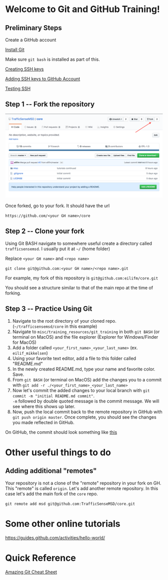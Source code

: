 # Welcome to Git and GitHub Training!

## Preliminary Steps
Create a GitHub account

[Install Git](https://git-scm.com/book/en/v2/Getting-Started-Installing-Git)

Make sure `git bash` is installed as part of this.

[Creating SSH keys](https://help.github.com/articles/generating-a-new-ssh-key-and-adding-it-to-the-ssh-agent/)

[Adding SSH keys to GitHub Account](https://help.github.com/articles/adding-a-new-ssh-key-to-your-github-account/)

[Testing SSH](https://help.github.com/articles/testing-your-ssh-connection/)


## Step 1 -- Fork the repository
![Alt text](images/fork_repo.png?raw=true "Optional Title")

Once forked, go to your fork.  It should have the url

`https://github.com/<your GH name>/core`

## Step 2 -- Clone your fork
Using Git BASH navigate to somewhere useful create a directory called `trafficsensemsd`.  I usually put it at `~/` (home folder)

Replace `<your GH name>` and `<repo name>`

`git clone git@github.com:<your GH name>/<repo name>.git`

For example, my fork of this repository is
`git@github.com:eilifm/core.git`


You should see a structure similar to that of the main repo at the time of forking.

## Step 3 -- Practice Using Git
1. Navigate to the root directory of your cloned repo.  (`~/trafficsensemsd/core` in this example)
2. Navigate to `misc/training_resources/git_training` in both `git BASH` (or terminal on MacOS) and the file explorer (Explorer for Windows/Finder for MacOS)
3. Add a folder called `<your_first_name>_<your_last_name>` (ex. `eilif_mikkelsen`)
4. Using your favorite text editor, add a file to this folder called "README.md"
5. In the newly created README.md, type your name and favorite color.  Save.
6. From `git BASH` (or terminal on MacOS) add the changes you to a commit with `git add -r ./<your_first_name>_<your_last_name>`
7. Now let's commit the added changes to your local branch with `git commit -m "initial README.md commit"`.  
`-m` followed by double quoted message is the commit message.  We will see where this shows up later.
8. Now, push the local commit back to the remote repository in GitHub with `git push origin master`.  Once complete, you should 
see the changes you made reflected in GitHub. 

On GitHub, the commit should look something like [this](https://github.com/eilifm/core/commit/5e7e6512621703fbc6e537418e599d892f174e57)


# Other useful things to do
## Adding additional "remotes"
Your repository is not a clone of the "remote" repository in your fork on GH.  This "remote" is called
`origin`.  Let's add another remote repository.  In this case let's add the main fork of the `core` repo.

`git remote add msd git@github.com:TrafficSenseMSD/core.git`


# Some other online tutorials
https://guides.github.com/activities/hello-world/

# Quick Reference
[Amazing Git Cheat Sheet](http://rogerdudler.github.io/git-guide/)